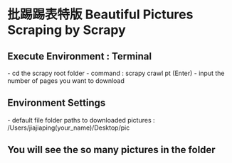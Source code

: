<h1>批踢踢表特版 Beautiful Pictures Scraping by Scrapy </h1>

<h2>Execute Environment : Terminal</h2>
- cd the scrapy root folder
- command : scrapy crawl pt (Enter)
- input the number of pages you want to download

<h2>Environment Settings</h2>
- default file folder paths to downloaded pictures : /Users/jiajiaping(your_name)/Desktop/pic

<h2>You will see the so many pictures in the folder</h2>
  
